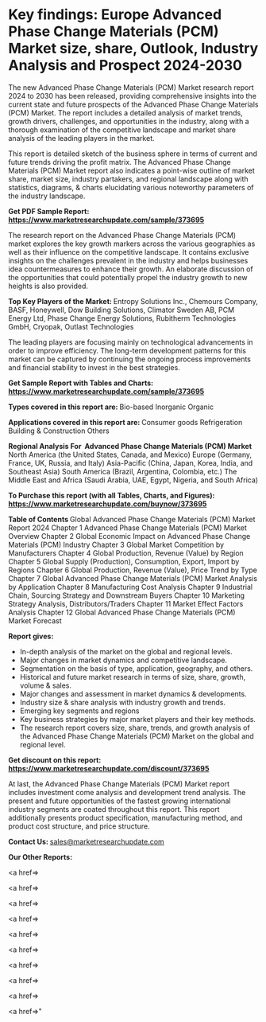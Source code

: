 # Key findings: Europe Advanced Phase Change Materials (PCM) Market size, share, Outlook, Industry Analysis and Prospect 2024-2030

The new Advanced Phase Change Materials (PCM) Market research report 2024 to 2030 has been released, providing comprehensive insights into the current state and future prospects of the Advanced Phase Change Materials (PCM) Market. The report includes a detailed analysis of market trends, growth drivers, challenges, and opportunities in the industry, along with a thorough examination of the competitive landscape and market share analysis of the leading players in the market.

This report is detailed sketch of the business sphere in terms of current and future trends driving the profit matrix. The Advanced Phase Change Materials (PCM) Market report also indicates a point-wise outline of market share, market size, industry partakers, and regional landscape along with statistics, diagrams, &amp; charts elucidating various noteworthy parameters of the industry landscape.

<strong><b>Get PDF Sample Report: <a href=https://www.marketresearchupdate.com/sample/373695>https://www.marketresearchupdate.com/sample/373695</a></b></strong>

The research report on the Advanced Phase Change Materials (PCM) market explores the key growth markers across the various geographies as well as their influence on the competitive landscape. It contains exclusive insights on the challenges prevalent in the industry and helps businesses idea countermeasures to enhance their growth. An elaborate discussion of the opportunities that could potentially propel the industry growth to new heights is also provided.

<strong><b>Top Key Players of the Market:
</b></strong>Entropy Solutions Inc., Chemours Company, BASF, Honeywell, Dow Building Solutions, Climator Sweden AB, PCM Energy Ltd, Phase Change Energy Solutions, Rubitherm Technologies GmbH, Cryopak, Outlast Technologies<strong><b>
</b></strong>

The leading players are focusing mainly on technological advancements in order to improve efficiency. The long-term development patterns for this market can be captured by continuing the ongoing process improvements and financial stability to invest in the best strategies.

<strong><b>Get Sample Report with Tables and Charts: <a href=https://www.marketresearchupdate.com/sample/373695>https://www.marketresearchupdate.com/sample/373695</a></b></strong>

<strong><b>Types covered in this report are:
</b></strong>Bio-based
Inorganic
Organic<strong><b>
</b></strong>

<strong><b>Applications covered in this report are:
</b></strong>Consumer goods
Refrigeration
Building & Construction
Others<strong><b>
</b></strong>

<strong><b>Regional Analysis For  Advanced Phase Change Materials (PCM) Market</b></strong><strong><b>
</b></strong>North America (the United States, Canada, and Mexico)
Europe (Germany, France, UK, Russia, and Italy)
Asia-Pacific (China, Japan, Korea, India, and Southeast Asia)
South America (Brazil, Argentina, Colombia, etc.)
The Middle East and Africa (Saudi Arabia, UAE, Egypt, Nigeria, and South Africa)

<strong><b>To Purchase this report (with all Tables, Charts, and Figures): <a href=https://www.marketresearchupdate.com/buynow/373695>https://www.marketresearchupdate.com/buynow/373695</a></b></strong>

<strong><b>Table of Contents</b></strong><strong><b>
</b></strong>Global Advanced Phase Change Materials (PCM) Market Report 2024
Chapter 1 Advanced Phase Change Materials (PCM) Market Overview
Chapter 2 Global Economic Impact on Advanced Phase Change Materials (PCM) Industry
Chapter 3 Global Market Competition by Manufacturers
Chapter 4 Global Production, Revenue (Value) by Region
Chapter 5 Global Supply (Production), Consumption, Export, Import by Regions
Chapter 6 Global Production, Revenue (Value), Price Trend by Type
Chapter 7 Global Advanced Phase Change Materials (PCM) Market Analysis by Application
Chapter 8 Manufacturing Cost Analysis
Chapter 9 Industrial Chain, Sourcing Strategy and Downstream Buyers
Chapter 10 Marketing Strategy Analysis, Distributors/Traders
Chapter 11 Market Effect Factors Analysis
Chapter 12 Global Advanced Phase Change Materials (PCM) Market Forecast

<strong><b>Report gives:</b></strong>

- In-depth analysis of the market on the global and regional levels.
- Major changes in market dynamics and competitive landscape.
- Segmentation on the basis of type, application, geography, and others.
- Historical and future market research in terms of size, share, growth, volume &amp; sales.
- Major changes and assessment in market dynamics &amp; developments.
- Industry size &amp; share analysis with industry growth and trends.
- Emerging key segments and regions
- Key business strategies by major market players and their key methods.
- The research report covers size, share, trends, and growth analysis of the Advanced Phase Change Materials (PCM) Market on the global and regional level.

<strong><b>Get discount on this report: <a href=https://www.marketresearchupdate.com/discount/373695>https://www.marketresearchupdate.com/discount/373695</a></b></strong>

At last, the Advanced Phase Change Materials (PCM) Market report includes investment come analysis and development trend analysis. The present and future opportunities of the fastest growing international industry segments are coated throughout this report. This report additionally presents product specification, manufacturing method, and product cost structure, and price structure.

<strong><b>Contact Us:
</b></strong>sales@marketresearchupdate.com

<strong>Our Other Reports:</strong>

<a href=></a>

<a href=></a>

<a href=></a>

<a href=></a>

<a href=></a>

<a href=></a>

<a href=></a>

<a href=></a>

<a href=></a>

<a href=></a>"
